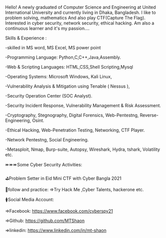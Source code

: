 Hello! A newly graduated of Computer Science and Engineering at United International University and currently living in Dhaka, Bangladesh. I like to problem solving, mathematics And also play CTF(Capture The Flag). Interested in cyber security, network security, ethical hacking. Am also a continuous learner and it's my passion....

Skills & Experience :

-skilled in MS word, MS Excel, MS power point

-Programming Language: Python,C,C++,Java,Assembly.

-Web & Scripting Languages: HTML,CSS,Shell Scripting,Mysql

-Operating Systems: Microsoft Windows, Kali Linux,

-Vulnerability Analysis & Mitigation using Tenable ( Nessus ),

-Security Operation Center (SOC Analyst).

-Security Incident Response, Vulnerability Management & Risk Assessment.

-Cryptography, Stegnography, Digital Forensics, Web-Pentestng, Reverse-Engineering, Osint.

-Ethical Hacking, Web-Penetration Testing, Networking, CTF Player.

-Network Pentestng, Social Engineering.

-Metasploit, Nmap, Burp-suite, Autopsy, Wireshark, Hydra, tshark, Volatility etc.

⏩⏩⏩Some Cyber Security Activities:

⛳Problem Setter in Eid Mini CTF with Cyber Bangla 2021

👀follow and practice: =>Try Hack Me ,Cyber Talents, hackerone etc.

🚺Social Media Account:

=>Facebook: https://www.facebook.com/cyberspy21 

=>Github: https://github.com/MTShaon 

=>linkedin: https://www.linkedin.com/in/mt-shaon

<!---
MTShaon/MTShaon is a ✨ special ✨ repository because its `README.md` (this file) appears on your GitHub profile.
You can click the Preview link to take a look at your changes.
--->
